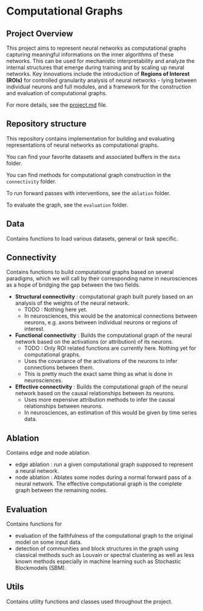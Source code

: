 # Computational Graphs

## Project Overview  
This project aims to represent neural networks as computational graphs capturing meaningful informations on the inner algorithms of these networks. This can be used for mechanistic interpretability and analyze the internal structures that emerge during training and by scaling up neural networks. Key innovations include the introduction of **Regions of Interest (ROIs)** for controlled granularity analysis of neural networks - lying between individual neurons and full modules, and a framework for the construction and evaluation of computational graphs.

For more details, see the [project.md](project.md) file.

## Repository structure

This repository contains implementation for building and evaluating representations of neural networks as computational graphs.

You can find your favorite datasets and associated buffers in the `data` folder.

You can find methods for computational graph construction in the `connectivity` folder.

To run forward passes with interventions, see the `ablation` folder.

To evaluate the graph, see the `evaluation` folder.

## Data

Contains functions to load various datasets, general or task specific.

## Connectivity

Contains functions to build computational graphs based on several paradigms, which we will call by their corresponding name in neurosciences as a hope of bridging the gap between the two fields.
- **Structural connectivity** : computational graph built purely based on an analysis of the weights of the neural network.
    - TODO : Nothing here yet.
    - In neurosciences, this would be the anatomical connections between neurons, e.g. axons between individual neurons or regions of interest.
- **Functional connectivity** : Builds the computational graph of the neural network based on the activations (or attribution) of its neurons.
    - TODO : Only ROI related functions are currently here. Nothing yet for computational graphs.
    - Uses the covariance of the activations of the neurons to infer connections between them.
    - This is pretty much the exact same thing as what is done in neurosciences.
- **Effective connectivity** : Builds the computational graph of the neural network based on the causal relationships between its neurons.
    - Uses more expensive attribution methods to infer the causal relationships between neurons.
    - In neurosciences, an estimation of this would be given by time series data.

## Ablation

Contains edge and node ablation.
- edge ablation : run a given computational graph supposed to represent a neural network.
- node ablation : Ablates some nodes during a normal forward pass of a neural network. The effective computational graph is the complete graph between the remaining nodes.

## Evaluation

Contains functions for
- evaluation of the faithfulness of the computational graph to the original model on some input data.
- detection of communities and block structures in the graph using classical methods such as Louvain or spectral clustering as well as less known methods especially in machine learning such as Stochastic Blockmodels (SBM).

## Utils

Contains utility functions and classes used throughout the project.